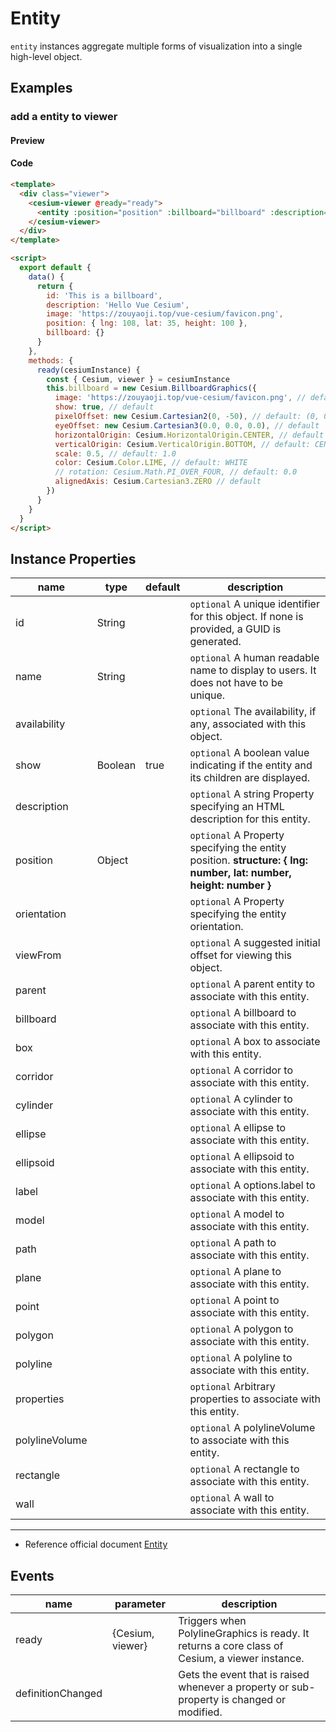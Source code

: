 # Entity

`entity` instances aggregate multiple forms of visualization into a single high-level object.

## Examples

### add a entity to viewer

#### Preview

<doc-preview>
  <template>
    <div class="viewer">
      <cesium-viewer @ready="ready">
        <entity :position="position" :billboard="billboard" :description="description" :id="id">
        </entity>
      </cesium-viewer>
    </div>
  </template>

  <script>
    export default {
      data () {
        return {
          id: 'This is a billboard',
          description: 'Hello Vue Cesium',
          image: 'https://zouyaoji.top/vue-cesium/favicon.png',
          position: { lng: 108, lat: 35, height: 100 },
          billboard: {}
        }
      },
      methods: {
        ready (cesiumInstance) {
          const { Cesium, viewer } = cesiumInstance
          this.billboard = new Cesium.BillboardGraphics({
            image: 'https://zouyaoji.top/vue-cesium/favicon.png', // default: undefined
            show: true, // default
            pixelOffset: new Cesium.Cartesian2(0, -50), // default: (0, 0)
            eyeOffset: new Cesium.Cartesian3(0.0, 0.0, 0.0), // default
            horizontalOrigin: Cesium.HorizontalOrigin.CENTER, // default
            verticalOrigin: Cesium.VerticalOrigin.BOTTOM, // default: CENTER
            scale: 0.5, // default: 1.0
            color: Cesium.Color.LIME, // default: WHITE
            // rotation: Cesium.Math.PI_OVER_FOUR, // default: 0.0
            alignedAxis: Cesium.Cartesian3.ZERO, // default
          })
        }
      }
    }
  </script>
</doc-preview>

#### Code

```html
<template>
  <div class="viewer">
    <cesium-viewer @ready="ready">
      <entity :position="position" :billboard="billboard" :description="description" :id="id"> </entity>
    </cesium-viewer>
  </div>
</template>

<script>
  export default {
    data() {
      return {
        id: 'This is a billboard',
        description: 'Hello Vue Cesium',
        image: 'https://zouyaoji.top/vue-cesium/favicon.png',
        position: { lng: 108, lat: 35, height: 100 },
        billboard: {}
      }
    },
    methods: {
      ready(cesiumInstance) {
        const { Cesium, viewer } = cesiumInstance
        this.billboard = new Cesium.BillboardGraphics({
          image: 'https://zouyaoji.top/vue-cesium/favicon.png', // default: undefined
          show: true, // default
          pixelOffset: new Cesium.Cartesian2(0, -50), // default: (0, 0)
          eyeOffset: new Cesium.Cartesian3(0.0, 0.0, 0.0), // default
          horizontalOrigin: Cesium.HorizontalOrigin.CENTER, // default
          verticalOrigin: Cesium.VerticalOrigin.BOTTOM, // default: CENTER
          scale: 0.5, // default: 1.0
          color: Cesium.Color.LIME, // default: WHITE
          // rotation: Cesium.Math.PI_OVER_FOUR, // default: 0.0
          alignedAxis: Cesium.Cartesian3.ZERO // default
        })
      }
    }
  }
</script>
```

## Instance Properties

| name           | type    | default | description                                                                                                       |
| -------------- | ------- | ------- | ----------------------------------------------------------------------------------------------------------------- |
| id             | String  |         | `optional` A unique identifier for this object. If none is provided, a GUID is generated.                         |
| name           | String  |         | `optional` A human readable name to display to users. It does not have to be unique.                              |
| availability   |         |         | `optional` The availability, if any, associated with this object.                                                 |
| show           | Boolean | true    | `optional` A boolean value indicating if the entity and its children are displayed.                               |
| description    |         |         | `optional` A string Property specifying an HTML description for this entity.                                      |
| position       | Object  |         | `optional` A Property specifying the entity position. **structure: { lng: number, lat: number, height: number }** |
| orientation    |         |         | `optional` A Property specifying the entity orientation.                                                          |
| viewFrom       |         |         | `optional` A suggested initial offset for viewing this object.                                                    |
| parent         |         |         | `optional` A parent entity to associate with this entity.                                                         |
| billboard      |         |         | `optional` A billboard to associate with this entity.                                                             |
| box            |         |         | `optional` A box to associate with this entity.                                                                   |
| corridor       |         |         | `optional` A corridor to associate with this entity.                                                              |
| cylinder       |         |         | `optional` A cylinder to associate with this entity.                                                              |
| ellipse        |         |         | `optional` A ellipse to associate with this entity.                                                               |
| ellipsoid      |         |         | `optional` A ellipsoid to associate with this entity.                                                             |
| label          |         |         | `optional` A options.label to associate with this entity.                                                         |
| model          |         |         | `optional` A model to associate with this entity.                                                                 |
| path           |         |         | `optional` A path to associate with this entity.                                                                  |
| plane          |         |         | `optional` A plane to associate with this entity.                                                                 |
| point          |         |         | `optional` A point to associate with this entity.                                                                 |
| polygon        |         |         | `optional` A polygon to associate with this entity.                                                               |
| polyline       |         |         | `optional` A polyline to associate with this entity.                                                              |
| properties     |         |         | `optional` Arbitrary properties to associate with this entity.                                                    |
| polylineVolume |         |         | `optional` A polylineVolume to associate with this entity.                                                        |
| rectangle      |         |         | `optional` A rectangle to associate with this entity.                                                             |
| wall           |         |         | `optional` A wall to associate with this entity.                                                                  |

---

- Reference official document [Entity](https://cesium.com/docs/cesiumjs-ref-doc/Entity.html)

## Events

| name              | parameter        | description                                                                                    |
| ----------------- | ---------------- | ---------------------------------------------------------------------------------------------- |
| ready             | {Cesium, viewer} | Triggers when PolylineGraphics is ready. It returns a core class of Cesium, a viewer instance. |
| definitionChanged |                  | Gets the event that is raised whenever a property or sub-property is changed or modified.      |

